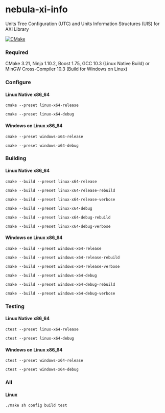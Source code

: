 # nebula-xi-info

Units Tree Configuration (UTC) and Units Information Structures (UIS) for AXI Library

[![CMake](https://github.com/Nebula-XI/nebula-xi-info/actions/workflows/cmake.yml/badge.svg)](https://github.com/Nebula-XI/nebula-xi-info/actions/workflows/cmake.yml)

### Required

CMake 3.21, Ninja 1.10.2, Boost 1.75, GCC 10.3 (Linux Native Build) or MinGW Cross-Compiler 10.3 (Build for Windows on Linux)

### Configure

#### Linux Native x86_64

`cmake --preset linux-x64-release`

`cmake --preset linux-x64-debug`

#### Windows on Linux x86_64

`cmake --preset windows-x64-release`

`cmake --preset windows-x64-debug`

### Building

#### Linux Native x86_64

`cmake --build --preset linux-x64-release`

`cmake --build --preset linux-x64-release-rebuild`

`cmake --build --preset linux-x64-release-verbose`

`cmake --build --preset linux-x64-debug`

`cmake --build --preset linux-x64-debug-rebuild`

`cmake --build --preset linux-x64-debug-verbose`

#### Windows on Linux x86_64

`cmake --build --preset windows-x64-release`

`cmake --build --preset windows-x64-release-rebuild`

`cmake --build --preset windows-x64-release-verbose`

`cmake --build --preset windows-x64-debug`

`cmake --build --preset windows-x64-debug-rebuild`

`cmake --build --preset windows-x64-debug-verbose`

### Testing

#### Linux Native x86_64

`ctest --preset linux-x64-release`

`ctest --preset linux-x64-debug`

#### Windows on Linux x86_64

`ctest --preset windows-x64-release`

`ctest --preset windows-x64-debug`

### All

#### Linux

`./make sh config build test`



